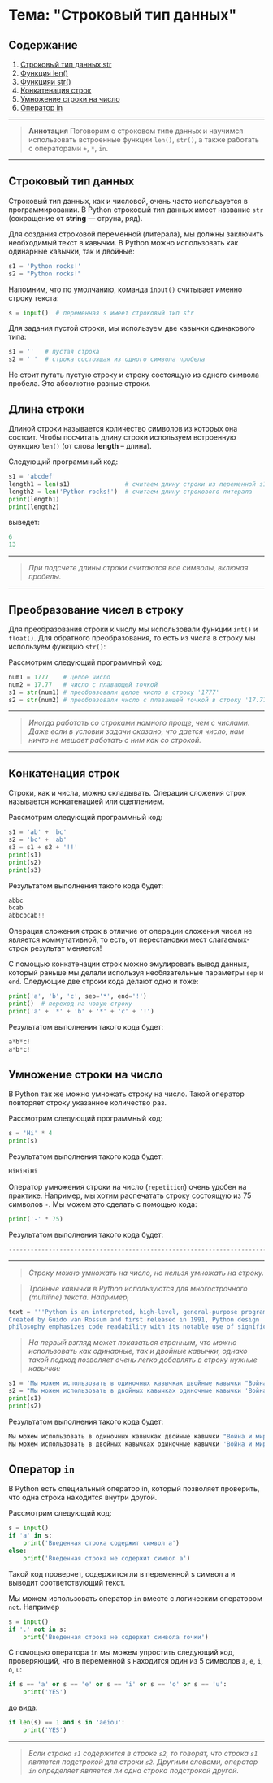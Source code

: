 # Тема: "Строковый тип данных"

## Содержание

1. [Строковый тип данных str](#строковый-тип-данных)
2. [Функция len()](#длина-строки)
3. [Функцияи str()](#преобразование-чисел-в-строку)
4. [Конкатенация строк](#конкатенация-строк)
5. [Умножение строки на число](#умножение-строки-на-число)
6. [Оператор in](#оператор-in)

***
> **Аннотация**
> Поговорим о строковом типе данных и научимся использовать встроенные функции `len()`, `str()`, а также работать с операторами `+`, `*`, `in`.
***

## Строковый тип данных

Строковый тип данных, как и числовой, очень часто используется в программировании. В Python строковый тип данных имеет название `str` (сокращение от **string** — струна, ряд).

Для создания строковой переменной (литерала), мы должны заключить необходимый текст в кавычки. В Python можно использовать как одинарные кавычки, так и двойные:

```python
s1 = 'Python rocks!'
s2 = "Python rocks!"
```

Напомним, что по умолчанию, команда `input()` считывает именно строку текста:

```python
s = input()  # переменная s имеет строковый тип str
```

Для задания пустой строки, мы используем две кавычки одинакового типа:

```python
s1 = ''   # пустая строка
s2 = ' '  # строка состоящая из одного символа пробела
```

Не стоит путать пустую строку и строку состоящую из одного символа пробела. Это абсолютно разные строки.

## Длина строки

Длиной строки называется количество символов из которых она состоит. Чтобы посчитать длину строки используем встроенную функцию `len()` (от слова **length** – длина).

Следующий программный код:

```python
s1 = 'abcdef'
length1 = len(s1)               # считаем длину строки из переменной s1
length2 = len('Python rocks!')  # считаем длину строкового литерала
print(length1)
print(length2)
```

выведет:

```python
6
13
```

***
> *При подсчете длины строки считаются все символы, включая пробелы.*

***

## Преобразование чисел в строку

Для преобразования строки к числу мы использовали функции `int()` и `float()`. Для обратного преобразования, то есть из числа в строку мы используем функцию `str()`:

Рассмотрим следующий программный код:

```python
num1 = 1777    # целое число
num2 = 17.77   # число с плавающей точкой
s1 = str(num1) # преобразовали целое число в строку '1777'
s2 = str(num2) # преобразовали число с плавающей точкой в строку '17.77'
```

***
> *Иногда работать со строками намного проще, чем с числами. Даже если в условии задачи сказано, что дается число, нам ничто не мешает работать с ним как со строкой.*
***

## Конкатенация строк

Строки, как и числа, можно складывать. Операция сложения строк называется конкатенацией или сцеплением.

Рассмотрим следующий программный код:

```python
s1 = 'ab' + 'bc'
s2 = 'bc' + 'ab'
s3 = s1 + s2 + '!!'
print(s1)
print(s2)
print(s3)
```

Результатом выполнения такого кода будет:

```python
abbc
bcab
abbcbcab!!
```

Операция сложения строк в отличие от операции сложения чисел не является коммутативной, то есть, от перестановки мест слагаемых-строк результат меняется!

С помощью конкатенации строк можно эмулировать вывод данных, который раньше мы делали используя необязательные параметры `sep` и `end`. Следующие две строки кода делают одно и тоже:

```python
print('a', 'b', 'c', sep='*', end='!')
print()  # переход на новую строку
print('a' + '*' + 'b' + '*' + 'c' + '!')
```

Результатом выполнения такого кода будет:

```python
a*b*c!
a*b*c!
```

## Умножение строки на число

В Python так же можно умножать строку на число. Такой оператор повторяет строку указанное количество раз.

Рассмотрим следующий программный код:

```python
s = 'Hi' * 4
print(s)
```

Результатом выполнения такого кода будет:

```python
HiHiHiHi
```

Оператор умножения строки на число (`repetition`) очень удобен на практике. Например, мы хотим распечатать строку состоящую из 75 символов `-`. Мы можем это сделать с помощью кода:

```python
print('-' * 75)
```

Результатом выполнения такого кода будет:

```python
---------------------------------------------------------------------------
```

***
> *Строку можно умножать на число, но нельзя умножать на строку.*

> *Тройные кавычки в Python используются для многострочного (multiline) текста. Например,*

```python
text = '''Python is an interpreted, high-level, general-purpose programming language.
Created by Guido van Rossum and first released in 1991, Python design 
philosophy emphasizes code readability with its notable use of significant whitespace.'''
```

> *На первый взгляд может показаться странным, что можно использовать как одинарные, так и двойные кавычки, однако такой подход позволяет очень легко добавлять в строку нужные кавычки:*

```python
s1 = 'Мы можем использовать в одиночных кавычках двойные кавычки "Война и мир"'
s2 = "Мы можем использовать в двойных кавычках одиночные кавычки 'Война и мир'"
print(s1)
print(s2)
```

Результатом выполнения такого кода будет:

```python
Мы можем использовать в одиночных кавычках двойные кавычки "Война и мир"
Мы можем использовать в двойных кавычках одиночные кавычки 'Война и мир'
```

## Оператор `in`

В Python есть специальный оператор in, который позволяет проверить, что одна строка находится внутри другой.

Рассмотрим следующий код:

```python
s = input()
if 'a' in s:
    print('Введенная строка содержит символ а')
else:
    print('Введенная строка не содержит символ а')
```

Такой код проверяет, содержится ли в переменной s символ a и выводит соответствующий текст.

Мы можем использовать оператор `in` вместе с логическим оператором `not`. Например

```python
s = input()
if '.' not in s:
    print('Введенная строка не содержит символа точки')
```

С помощью оператора `in` мы можем упростить следующий код, проверяющий, что в переменной s находится один из 5 символов `a`, `e`, `i`, `o`, `u`:

```python
if s == 'a' or s == 'e' or s == 'i' or s == 'o' or s == 'u':
    print('YES')
```

до вида:

```python
if len(s) == 1 and s in 'aeiou':
    print('YES')
```

***
> *Если строка `s1` содержится в строке `s2`, то говорят, что строка `s1` является подстрокой для строки `s2`. Другими словами, оператор `in` определяет является ли одна строка подстрокой другой.*
